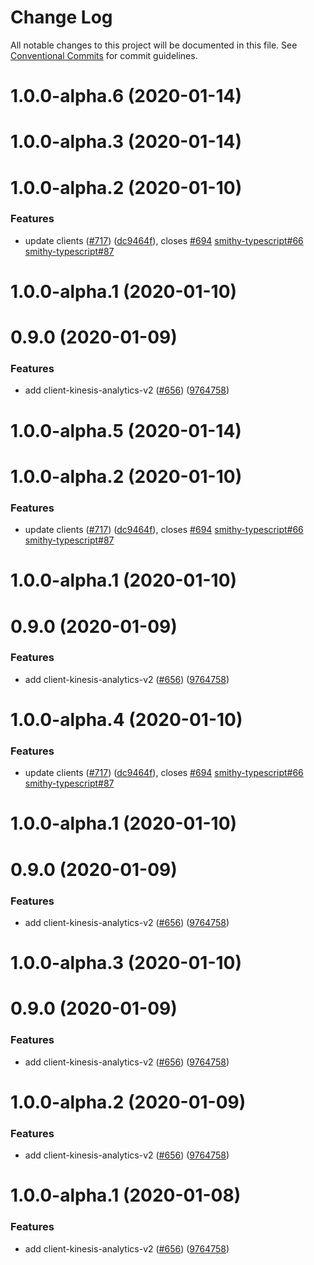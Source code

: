 # Change Log

All notable changes to this project will be documented in this file.
See [Conventional Commits](https://conventionalcommits.org) for commit guidelines.

# 1.0.0-alpha.6 (2020-01-14)



# 1.0.0-alpha.3 (2020-01-14)



# 1.0.0-alpha.2 (2020-01-10)


### Features

* update clients ([#717](https://github.com/aws/aws-sdk-js-v3/issues/717)) ([dc9464f](https://github.com/aws/aws-sdk-js-v3/commit/dc9464f)), closes [#694](https://github.com/aws/aws-sdk-js-v3/issues/694) [smithy-typescript#66](https://github.com/smithy-typescript/issues/66) [smithy-typescript#87](https://github.com/smithy-typescript/issues/87)



# 1.0.0-alpha.1 (2020-01-10)



# 0.9.0 (2020-01-09)


### Features

* add client-kinesis-analytics-v2 ([#656](https://github.com/aws/aws-sdk-js-v3/issues/656)) ([9764758](https://github.com/aws/aws-sdk-js-v3/commit/9764758))





# 1.0.0-alpha.5 (2020-01-14)



# 1.0.0-alpha.2 (2020-01-10)


### Features

* update clients ([#717](https://github.com/aws/aws-sdk-js-v3/issues/717)) ([dc9464f](https://github.com/aws/aws-sdk-js-v3/commit/dc9464f)), closes [#694](https://github.com/aws/aws-sdk-js-v3/issues/694) [smithy-typescript#66](https://github.com/smithy-typescript/issues/66) [smithy-typescript#87](https://github.com/smithy-typescript/issues/87)



# 1.0.0-alpha.1 (2020-01-10)



# 0.9.0 (2020-01-09)


### Features

* add client-kinesis-analytics-v2 ([#656](https://github.com/aws/aws-sdk-js-v3/issues/656)) ([9764758](https://github.com/aws/aws-sdk-js-v3/commit/9764758))





# 1.0.0-alpha.4 (2020-01-10)


### Features

* update clients ([#717](https://github.com/aws/aws-sdk-js-v3/issues/717)) ([dc9464f](https://github.com/aws/aws-sdk-js-v3/commit/dc9464f)), closes [#694](https://github.com/aws/aws-sdk-js-v3/issues/694) [smithy-typescript#66](https://github.com/smithy-typescript/issues/66) [smithy-typescript#87](https://github.com/smithy-typescript/issues/87)



# 1.0.0-alpha.1 (2020-01-10)



# 0.9.0 (2020-01-09)


### Features

* add client-kinesis-analytics-v2 ([#656](https://github.com/aws/aws-sdk-js-v3/issues/656)) ([9764758](https://github.com/aws/aws-sdk-js-v3/commit/9764758))





# 1.0.0-alpha.3 (2020-01-10)



# 0.9.0 (2020-01-09)


### Features

* add client-kinesis-analytics-v2 ([#656](https://github.com/aws/aws-sdk-js-v3/issues/656)) ([9764758](https://github.com/aws/aws-sdk-js-v3/commit/9764758))





# 1.0.0-alpha.2 (2020-01-09)


### Features

* add client-kinesis-analytics-v2 ([#656](https://github.com/aws/aws-sdk-js-v3/issues/656)) ([9764758](https://github.com/aws/aws-sdk-js-v3/commit/9764758))





# 1.0.0-alpha.1 (2020-01-08)


### Features

* add client-kinesis-analytics-v2 ([#656](https://github.com/aws/aws-sdk-js-v3/issues/656)) ([9764758](https://github.com/aws/aws-sdk-js-v3/commit/9764758))
